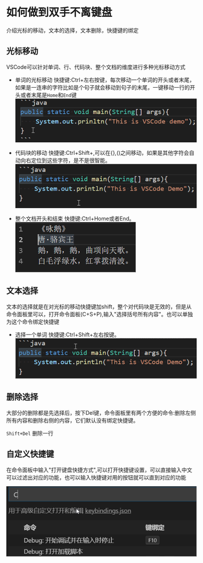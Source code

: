 # 如何做到双手不离键盘

介绍光标的移动，文本的选择，文本删除，快捷键的绑定

## 光标移动

VSCode可以针对单词、行、代码块、整个文档的维度进行多种光标移动方式

+ 单词的光标移动
 快捷键:Ctrl+左右按键，每次移动一个单词的开头或者末尾，如果是一连串的字符比如是个句子就会移动到句子的末尾，一键移动一行的开头或者末尾是`Home`和`End`键
 ![moveworkd](imgs/moveword.gif)

+ 代码块的移动
 快捷键:Ctrl+Shift+\,可以在{},()之间移动，如果是其他字符会自动向右定位到这些字符，是不是很智能。
 ![movecodearea](imgs/movecodearea.gif)

+ 整个文档开头和结束
 快捷键:Ctrl+Home或者End。  
 ![movedoc](imgs/movedoc.gif)

## 文本选择

文本的选择就是在对光标的移动快捷键加shift，整个对代码块是无效的，但是从命令面板里可以，打开命令面板(C+S+P),输入"选择括号所有内容"。也可以单独为这个命令绑定快捷键

+ 选择一个单词
 快捷键:Ctrl+Shift+左右按键。
 ![moveworkd](imgs/selectword.gif)

## 删除选择

大部分的删除都是先选择后，按下Del键，命令面板里有两个方便的命令:删除左侧所有内容和删除右侧的内容，它们默认没有绑定快捷键。

`Shift+Del` 删除一行

## 自定义快捷键

在命令面板中输入"打开键盘快捷方式",可以打开快捷键设置，可以直接输入中文可以过滤出对应的功能，也可以输入快捷键对用的按钮就可以直到对应的功能

 ![shortKey1](imgs/shortKey1.gif)